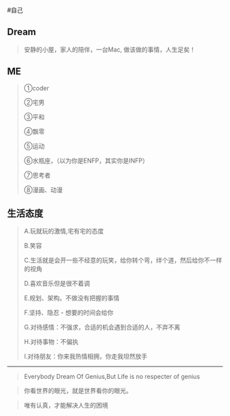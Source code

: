#自己

## Dream
> 安静的小屋，家人的陪伴，一台Mac, 做该做的事情，人生足矣！

## ME

> ①coder
> 
> ②宅男
> 
> ③平和
> 
> ④飘零
> 
> ⑤运动
> 
> ⑥水瓶座，（以为你是ENFP，其实你是INFP）
> 
> ⑦思考者
> 
> ⑧漫画、动漫


## 生活态度

> A.玩就玩的激情,宅有宅的态度
> 
> B.笑容
> 
> C.生活就是会开一些不经意的玩笑，给你转个弯，绊个道，然后给你不一样的视角
> 
> D.喜欢音乐但是很不着调
> 
> E.规划、架构。不做没有把握的事情
> 
> F.坚持、隐忍 - 想要的时间会给你
> 
> G.对待感情：不强求，合适的机会遇到合适的人，不弃不离
> 
> H.对待事物：不偏执
> 
> I.对待朋友：你来我热情相拥，你走我坦然放手

------

> Everybody Dream Of Genius,But Life is no respecter of genius

> 你看世界的眼光，就是世界看你的眼光。

> 唯有认真，才能解决人生的困境



